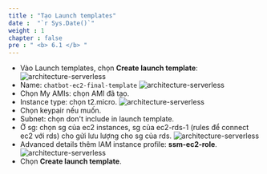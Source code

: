 ```yaml
---
title : "Tạo Launch templates"
date :  "`r Sys.Date()`" 
weight : 1
chapter : false
pre : " <b> 6.1 </b> "
---
```


* Vào Launch templates, chọn **Create launch template**:
![architecture-serverless](/workshop-aws-card-clash-1/images/6.clean/tem1.png)
* Name: ```chatbot-ec2-final-template```
![architecture-serverless](/workshop-aws-card-clash-1/images/6.clean/tem2.png)
* Chọn My AMIs: chọn AMI đã tạo.
* Instance type: chọn t2.micro.
![architecture-serverless](/workshop-aws-card-clash-1/images/6.clean/tem3.png)
* Chọn keypair nếu muốn.
* Subnet: chọn don't include in launch template.
* Ở sg: chọn sg của ec2 instances, sg của ec2-rds-1 (rules để connect ec2 với rds) cho gửi lưu lượng cho sg của rds.
![architecture-serverless](/workshop-aws-card-clash-1/images/6.clean/tem4.png)
* Advanced details thêm IAM instance profile: **ssm-ec2-role**.
![architecture-serverless](/workshop-aws-card-clash-1/images/6.clean/tem5.png)
* Chọn **Create launch template**.


